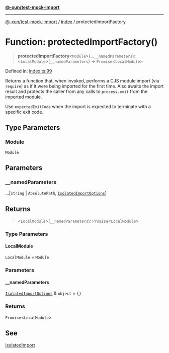 [**@-xun/test-mock-import**](../../README.md)

***

[@-xun/test-mock-import](../../README.md) / [index](../README.md) / protectedImportFactory

# Function: protectedImportFactory()

> **protectedImportFactory**\<`Module`\>(...`__namedParameters`): \<`LocalModule`\>(`__namedParameters`) => `Promise`\<`LocalModule`\>

Defined in: [index.ts:99](https://github.com/Xunnamius/test-utils/blob/1c6b5fec9cb1bd0c7c0a2cd7990ef0aedf3deb62/packages/test-mock-import/src/index.ts#L99)

Returns a function that, when invoked, performs a CJS module import (via
`require`) as if it were being imported for the first time. Also awaits the
import result and protects the caller from any calls to `process.exit` from
the imported module.

Use `expectedExitCode` when the import is expected to terminate with a
specific exit code.

## Type Parameters

### Module

`Module`

## Parameters

### \_\_namedParameters

...\[`string` \| `AbsolutePath`, [`IsolatedImportOptions`](../type-aliases/IsolatedImportOptions.md)\]

## Returns

> \<`LocalModule`\>(`__namedParameters`): `Promise`\<`LocalModule`\>

### Type Parameters

#### LocalModule

`LocalModule` = `Module`

### Parameters

#### \_\_namedParameters

[`IsolatedImportOptions`](../type-aliases/IsolatedImportOptions.md) & `object` = `{}`

### Returns

`Promise`\<`LocalModule`\>

## See

[isolatedImport](isolatedImport.md)
